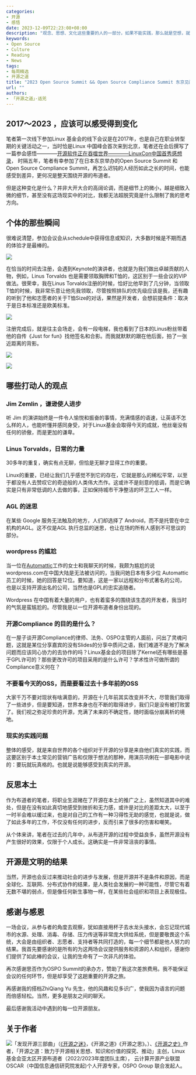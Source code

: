```yaml
---
categories:
- 开源
- 感悟
date: 2023-12-09T22:23:08+08:00
description: "观念、思想、文化这些重要的人的一部分，如果不能实践，那么就是空想，就是作壁上观，看客心态的开源才是真正的本土状态，作为一名布道者，在过去的几年中一直试图理解这样一个情形，本土为什么会是如此，我在内部去沟通交流始终难得其门，今日走出反观其中，终于发现了不同的东西。"
keywords:
- Open Source
- Culture
- Reading
- News
tags:
- 每周精选
- 开源之道
title: "2023 Open Source Summit && Open Source Compliance Summit 东京见闻与感受"
url: ""
authors:
- 「开源之道」·适兕
---
```

## 2017～2023 ，应该可以感受得到变化

笔者第一次线下参加Linux 基金会的线下会议是在2017年，也是自己在职业转型期的关键活动之一，当时恰是Linux 中国峰会首次来到北京，笔者还在会后撰写了一篇参会感悟————[开源软件正在吞噬世界————LinuxCon中国首秀感想录](/posts/event_analysis/lc3_china_story/)， 时隔五年，笔者有幸参加了在日本东京举办的Open Source Summit 和 Open Source Compliance Summit，再怎么迟钝的人经历如此之长的时间，也能感受到差异，更何况是整天围绕开源的布道者。

但是这种变化是什么？并非大开大合的高阔论调，而是细节上的微小，越是细致入微的细节，甚至没有这场现实中的对比，我都无法超脱究竟是什么限制了我的思考方向。

## 个体的那些瞬间

很难说清楚，参加会议会从schedule中获得信息或知识，大多数时候是不期而遇的体验才是最棒的。

![](/images/oss-japan-2023/meeting-linus-in-register.jpg)

在恰当的时间去注册，会遇到Keynote的演讲者，也就是为我们做出卓越贡献的人物，例如，Linus Torvalds 也是需要领取胸牌和T恤的，这区别于一些会议的VIP做法。很荣幸，我在Linus Torvalds注册的时候，恰好比他早到了几分钟，当领取T恤的时候，我非常乐意让他先我领取，尽管按照排队的优先级应该是我，还有趣的听到了他和志愿者的关于T恤Size的对话，果然是开发者，会想前提条件：取决于是日本标准还是欧美标准。

![](/images/oss-japan-2023/back-in-linus-and-dike.jpg)

注册完成后，就是往主会场走，会有一段电梯，我也看到了日本的Linus粉丝带着他的自传《Just for fun》找他签名和合影。而我就默默的跟在他后面，拍了一张近距离的背影。

![](/images/oss-japan-2023/)

![](/images/meet-jim-in-oss-japan.jpg)

## 哪些打动人的观点

### Jim Zemlin ，谦逊使人进步

听 Jim 的演讲始终是一件令人愉悦和振奋的事情，充满情感的语速，让英语不怎么样的人，也能听懂并感同身受，对于Linux基金会取得今天的成就，他丝毫没有任何的骄傲，而是更加的谦卑。

### Linus Torvalds，日常的力量

30多年的重复，确实有点无聊，但恰是无聊才显得工作的重要。

Linux的重要，已经让我们几乎感觉不到它的存在，它就是那么的稀松平常，以至于都没有人去赞叹它的奇迹般的人类伟大杰作。这或许不是刻意的低调，而是它确实是只有非常低调的人去做的事，正如保持城市干净整洁的环卫工人一样。

### AGL 的迷思

在某些 Google 服务无法触及的地方，人们却选择了 Android，而不是托管在中立机构的AGL。这不仅是AGL 执行总监的迷思，也让在场的所有人感到不可思议的部分。

### wordpress 的尴尬

当一位在[Automattic](https://automattic.com/about/)工作的女士和我聊天的时候，我颇为尴尬的说wordpress.com在中国大陆是无法被访问的，当我问她日本有多少位 Automattic 员工的时候，她的回答是12位。要知道，这是一家以远程和分布式著名的公司，也是以支持开源出名的公司，当然也是GPL的忠实追随者。

Wordpress 在中国有着大量的用户，也有着蛮多的围绕该生态的开发者，我当时的气氛是蛮尴尬的。尽管我是以一位开源布道者身份出现的。

### 开源Compliance 的目的是什么？

在一屋子谈开源Compliance的律师、法务、OSPO主管的人面前，问出了灵魂问题，这就是某位分享嘉宾的没有Slides的分享中质问之语，我们难道不是为了解决问题而应该同心协力的去协作的吗？Linux基金会的项目除了Kernel还有哪些是基于GPL许可的？那些更改许可的项目采用的是什么许可？学术性许可做所谓的Compliance意义何在？

### 不要看今天的OSS，而是要看过去十多年前的OSS

大家千万不要对现状有啥满意的，开源在十几年前其实改变并不大，尽管我们取得了一些进步，但是要知道，世界本身也在不断的取得进步，我们只是没有被打败罢了。我们视之弥足珍贵的开源，充满了未来的不确定性，随时面临分崩离析的境地。

### 现实的实践问题

整体的感受，就是来自世界的各个组织对于开源的分享是来自他们真实的实践，而这要区别于本土常见的营销广告和仅限于想法的那种，用演员巩俐在一部电影中说的：要玩就玩真格的。也就是说能够感受到真实的开源。

## 反思本土

作为布道者的笔者，将职业生涯赌在了开源在本土的推广之上，虽然知道其中的难处，但是在没有如此真切地感受到挫折和无力感，或许是对比的差距太大，以至于一时半会难以缓过来，也是对自己的工作有一种习得性无助的感觉，也就是说，做了如此多年的工作，不仅没有任何的进步，反而引来了很多的伤害和嘲笑。

从个体来讲，笔者在过去的几年中，从布道开源的过程中受益良多，虽然开源没有产生很好的效果，仅限于个人成长。这确实是一件非常沮丧的事情。

## 开源是文明的结果

当然，开源也会反过来推动社会的进步与发展，但是开源并不是条件和原因，而是全球化、互联网、分布式协作的结果，是人类社会发展的一种可能性，尽管它有着无数不堪的弱点，但是像任何新生事物一样，在某些社会组织和项目上表现极佳。


## 感谢与感恩

一场会议，从参与者的角度去观察，犹如直接用杯子去水龙头接水，会忘记现代城市的水源、处理、消毒、存储、压力传送等非常庞大供给系统，但是要敬畏这个系统，大会是由组织者、志愿者、支持者等共同打造的，每一个细节都是他人努力的结果。我首先要感谢的是所有的为这两场会议提供服务和资源的人和组织，感谢你们提供了如此棒的会议，让我的生命有了一次非凡的体验。

再次感谢思否作为OSPO Summit的承办方，赞助了我这次差旅费用。我不能保证会议的任何环节，但是却享受了这趟重要的开源之旅。

再感谢我的搭档ZhiQiang Yu 先生，他的风趣和见多识广，使我因为语言的问题而倍感轻松。当然，更多是朋友之间的聊天。

最后感谢我活动中遇到的每一位开源朋友。

## 关于作者

![](/public/kuosi-face-of-os.png)「发现开源三部曲」（[《开源之迷》](posts/book-of-open-source/the-fascinating-of-open-source/)，《开源之道》《开源之思》。）、[《开源之史》](posts/history-of-open-source/summary/)作者，「开源之道：致力于开源相关思想、知识和价值的探究、推动」主创，Linux基金会亚太区开源布道者（2022/2023年度团队主席）， 云计算开源产业联盟OSCAR（中国信息通信研究院发起)个人开源专家，OSPO Group 联合发起人。
